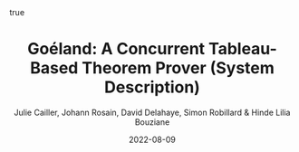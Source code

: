 ---
title: "Goéland: A Concurrent Tableau-Based Theorem Prover (System Description)"
conf: 11th International Joint Conference on Automated Reasoning (IJCAR 2022)
author: Julie Cailler, Johann Rosain, David Delahaye, Simon Robillard & Hinde Lilia Bouziane
publisher: Springer
date: 2022-08-09
categories: [conferences]
math: true
mermaid: true
attachment: ijcar2022.pdf
bibtex: ijcar2022.txt
doi: https://doi.org/10.1007/978-3-031-10769-6_22
---